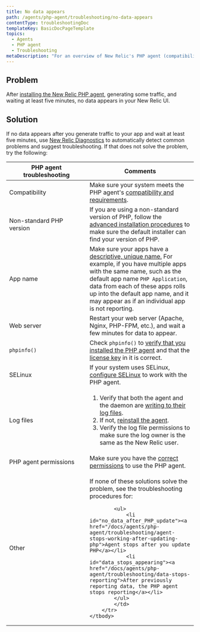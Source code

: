 ```yaml
---
title: No data appears
path: /agents/php-agent/troubleshooting/no-data-appears
contentType: troubleshootingDoc
templateKey: BasicDocPageTemplate
topics:
  - Agents
  - PHP agent
  - Troubleshooting
metaDescription: "For an overview of New Relic's PHP agent (compatibility, requirements, installation, configuration, troubleshooting, known issues), start here."
---
```

<h2>Problem</h2>
<p>After <a href="/docs/agents/php-agent/installation/php-agent-installation-overview">installing the New Relic PHP agent</a>, generating some traffic, and waiting at least five minutes, no data appears in your New Relic UI.</p>

<h2>Solution</h2>
<p>If no data appears after you generate traffic to your app and wait at least five minutes, use <a href="/docs/agents/manage-apm-agents/troubleshooting/new-relic-diagnostics">New Relic Diagnostics</a> to automatically detect common problems and suggest troubleshooting. If that does not solve the problem, try the following:</p>

<table>
	<thead>
		<tr>
			<th style="width:200px">PHP agent troubleshooting</th>
			<th>Comments</th>
		</tr>
	</thead>
	<tbody>
		<tr>
			<td>Compatibility</td>
			<td>Make sure your system meets the PHP agent's <a href="/docs/agents/php-agent/getting-started/php-agent-compatibility-requirements">compatibility and requirements</a>.</td>
		</tr>
		<tr>
			<td>Non-standard PHP version</td>
			<td>If you are using a non-standard version of PHP, follow the <a href="/docs/php/php-agent-installation-non-standard-php">advanced installation procedures</a> to make sure the default installer can find your version of PHP.</td>
		</tr>
		<tr>
			<td>App name</td>
			<td>Make sure your apps have a <a href="/docs/agents/manage-apm-agents/app-naming/name-your-application#app-name">descriptive, unique name.</a> For example, if you have multiple apps with the same name, such as the default app name <code>PHP Application</code>, data from each of these apps rolls up into the default app name, and it may appear as if an individual app is not reporting.</td>
		</tr>
		<tr>
			<td>Web server</td>
			<td>Restart your web server (Apache, Nginx, PHP-FPM, etc.), and wait a few minutes for data to appear.</td>
		</tr>
		<tr>
			<td><code>phpinfo()</code></td>
			<td>Check <code>phpinfo()</code> to <a href="/docs/agents/php-agent/troubleshooting/using-phpinfo-verify-php">verify that you installed the PHP agent</a> and that the <a href="/docs/accounts-partnerships/accounts/account-setup/license-key">license key</a> in it is correct.</td>
		</tr>
		<tr>
			<td>SELinux</td>
			<td>If your system uses SELinux, <a href="/docs/agents/php-agent/troubleshooting/data-stops-reporting-while-using-selinux#solution">configure SELinux</a> to work with the PHP agent.</td>
		</tr>
		<tr>
			<td>Log files</td>
			<td>
			<ol>
				<li>Verify that both the agent and the daemon are <a href="/docs/agents/php-agent/troubleshooting/generating-logs-troubleshooting-php">writing to their log files</a>.</li>
				<li>If not, <a href="/docs/agents/php-agent/installation/php-agent-installation-overview">reinstall the agent</a>.</li>
				<li>Verify the log file permissions to make sure the log owner is the same as the New Relic user.</li>
			</ol>
			</td>
		</tr>
		<tr>
			<td>PHP agent permissions</td>
			<td>Make sure you have the <a href="/docs/agents/php-agent/troubleshooting/determining-permissions-requirements">correct permissions</a> to use the PHP agent.</td>
		</tr>
		<tr>
			<td>Other</td>
			<td>
			<p>If none of these solutions solve the problem, see the troubleshooting procedures for:</p>

			<ul>
				<li id="no_data_after_PHP_update"><a href="/docs/agents/php-agent/troubleshooting/agent-stops-working-after-updating-php">Agent stops after you update PHP</a></li>
				<li id="data_stops_appearing"><a href="/docs/agents/php-agent/troubleshooting/data-stops-reporting">After previously reporting data, the PHP agent stops reporting</a></li>
			</ul>
			</td>
		</tr>
	</tbody>
</table>
